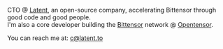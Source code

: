 CTO @ [Latent](https://latent.to), an open-source company, accelerating Bittensor through good code and good people.  
I'm also a core developer building the [Bittensor](https://github.com/opentensor/bittensor) network @ [Opentensor](https://opentensor.dev/).

You can reach me at: [c@latent.to](mailto:c@latent.to)
